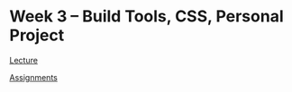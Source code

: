 # Week 3 – Build Tools, CSS, Personal Project

[Lecture](week_03_a_lecture.md)

[Assignments](week_03_b_assignments.md)
